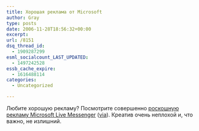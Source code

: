 ```yaml
---
title: Хорошая реклама от Microsoft
author: Gray
type: posts
date: 2006-11-28T18:56:32+00:00
excerpt:
url: /8151
dsq_thread_id:
  - 1909287299
esml_socialcount_LAST_UPDATED:
  - 1497242528
essb_cache_expire:
  - 1616488114
categories:
  - Uncategorized

---
```








Любите хорошую рекламу? Посмотрите совершенно <a href="http://www.communicationevolved.ru/" target="_blank">роскошную рекламу Microsoft Live Messenger</a> (<a href="http://www.mindgrabber.com/" target="_blank">via</a>). Креатив очень неплохой и, что важно, не излишний.